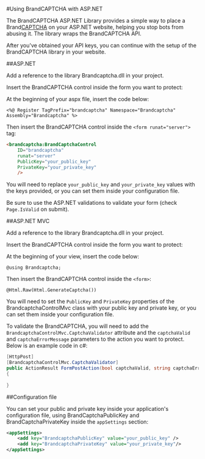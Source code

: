 #Using BrandCAPTCHA with ASP.NET

The BrandCAPTCHA ASP.NET Library provides a simple way to place a Brand[CAPTCHA](http://en.wikipedia.org/wiki/Captcha) on your ASP.NET website, helping you stop bots from abusing it. The library wraps the BrandCAPTCHA API.

After you've obtained your API keys, you can continue with the setup of the BrandCAPTCHA library in your website.

##ASP.NET

Add a reference to the library Brandcaptcha.dll in your project.

Insert the BrandCAPTCHA control inside the form you want to protect:

At the beginning of your aspx file, insert the code below:

```
<%@ Register TagPrefix="brandcaptcha" Namespace="Brandcaptcha" Assembly="Brandcaptcha" %>
```

Then insert the BrandCAPTCHA control inside the `<form runat="server">` tag:

```html
<brandcaptcha:BrandCaptchaControl
    ID="brandcaptcha"
    runat="server"
    PublicKey="your_public_key"
    PrivateKey="your_private_key"
    />
```

You will need to replace `your_public_key` and `your_private_key` values with the keys provided, or you can set them inside your configuration file.

Be sure to use the ASP.NET validations to validate your form (check `Page.IsValid` on submit).

##ASP.NET MVC

Add a reference to the library Brandcaptcha.dll in your project.

Insert the BrandCAPTCHA control inside the form you want to protect:

At the beginning of your view, insert the code below:

```
@using Brandcaptcha;
```

Then insert the BrandCAPTCHA control inside the `<form>`:

```
@Html.Raw(Html.GenerateCaptcha())
```

You will need to set the `PublicKey` and `PrivateKey` properties of the BrandcaptchaControlMvc class with your public key and private key, or you can set them inside your configuration file.

To validate the BrandCAPTCHA, you will need to add the `BrandcaptchaControlMvc.CaptchaValidator` attribute and the `captchaValid` and `captchaErrorMessage` parameters to the action you want to protect. Below is an example code in c#:

```c#
[HttpPost]
[BrandcaptchaControlMvc.CaptchaValidator]
public ActionResult FormPostAction(bool captchaValid, string captchaErrorMessage)
{
	
}
```	

##Configuration file

You can set your public and private key inside your application's configuration file, using BrandCaptchaPublicKey and BrandCaptchaPrivateKey inside the `appSettings` section:

```xml
<appSettings>
	<add key="BrandcaptchaPublicKey" value="your_public_key" />
	<add key="BrandcaptchaPrivateKey" value="your_private_key"/>
</appSettings>
```



